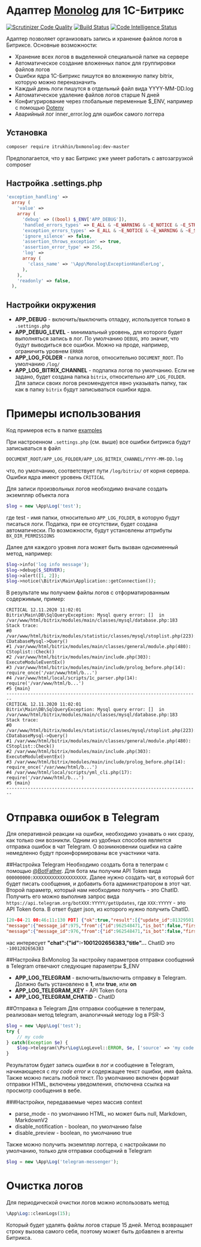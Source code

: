 # Адаптер [Monolog](https://github.com/Seldaek/monolog) для 1С-Битрикс

[![Scrutinizer Code Quality](https://scrutinizer-ci.com/g/itrukhin/bxmonolog/badges/quality-score.png?b=master)](https://scrutinizer-ci.com/g/itrukhin/bxmonolog/?branch=master)
[![Build Status](https://scrutinizer-ci.com/g/itrukhin/bxmonolog/badges/build.png?b=master)](https://scrutinizer-ci.com/g/itrukhin/bxmonolog/build-status/master)
[![Code Intelligence Status](https://scrutinizer-ci.com/g/itrukhin/bxmonolog/badges/code-intelligence.svg?b=master)](https://scrutinizer-ci.com/code-intelligence)

Адаптер позволяет организовать запись и хранение файлов логов в Битриксе. Основные возможности:
* Хранение всех логов в выделенной специальной папке на сервере
* Автоматическое создание вложенных папок для группировки файлов логов
* Ошибки ядра 1С-Битрикс пишутся во вложенную папку bitrix, которую можно переназначить
* Каждый день логи пишутся в отдельный файл вида YYYY-MM-DD.log
* Автоматическое удаление файлов логов старше N дней
* Конфигурирование через глобальные переменные $_ENV, например с помощью [Dotenv](https://dev.1c-bitrix.ru/community/webdev/user/42376/blog/39344/)
* Аварийный лог inner_error.log для ошибок самого логгера 

## Установка
```bash
composer require itrukhin/bxmonolog:dev-master
```
Предполагается, что у вас Битрикс уже умеет работать с автозагрузкой composer

## Настройка .settings.php
```php
'exception_handling' => 
  array (
    'value' => 
    array (
      'debug' => ((bool) $_ENV['APP_DEBUG']),
      'handled_errors_types' => E_ALL & ~E_WARNING & ~E_NOTICE & ~E_STRICT & ~E_USER_NOTICE & ~E_DEPRECATED,
      'exception_errors_types' => E_ALL & ~E_NOTICE & ~E_WARNING & ~E_STRICT & ~E_USER_WARNING & ~E_USER_NOTICE & ~E_COMPILE_WARNING & ~E_DEPRECATED,
      'ignore_silence' => false,
      'assertion_throws_exception' => true,
      'assertion_error_type' => 256,
      'log' => 
      array (
        'class_name' => '\App\Monolog\ExceptionHandlerLog',
      ),
    ),
    'readonly' => false,
  ),
```

## Настройки окружения
* **APP_DEBUG** - включить/выключить отладку, используется только в `.settings.php`
* **APP_DEBUG_LEVEL** - минимальный уровень, для которого будет выполняться запись в лог. По умолчанию `DEBUG`, это значит, что будут выводиться все ошибки. Можно на проде, например, ограничить уровнем `ERROR`
* **APP_LOG_FOLDER** - папка логов, относительно `DOCUMENT_ROOT`. По умолчанию `/log/`
* **APP_LOG_BITRIX_CHANNEL** - подпапка логов по умолчанию. Если не задано, будет создана папка `bitrix`, относительно `APP_LOG_FOLDER`. Для записи своих логов рекомендуется явно указывать папку, так как в папку `bitrix` будут записываться ошибки ядра.

# Примеры использования
Код примеров есть в папке [examples](examples/)

При настроенном `.settings.php` (см. выше) все ошибки битрикса будут записываться в файл
```bash
DOCUMENT_ROOT/APP_LOG_FOLDER/APP_LOG_BITRIX_CHANNEL/YYYY-MM-DD.log
```
что, по умолчанию, соответствует пути `/log/bitrix/` от корня сервера. Ошибки ядра имеют уровень `CRITICAL`

Для записи произвольных логов необходимо вначале создать экземпляр объекта лога
```php
$log = new \App\Log('test');
```
где test - имя папки, относительно `APP_LOG_FOLDER`, в которую будут писаться логи. Подапка, при ее отсутствии, будет создана автоматически. По возможности, будут установлены аттрибуты `BX_DIR_PERMISSIONS`

Далее для каждого уровня лога может быть вызван одноименный метод, например:

```php
$log->info('log info message');
$log->debug($_SERVER);
$log->alert([1, 2]);
$log->notice(\Bitrix\Main\Application::getConnection());
```
В результате мы получаем файлы логов с отформатированным содержимым, пример:

```
CRITICAL 12.11.2020 11:02:01
Bitrix\Main\DB\SqlQueryException: Mysql query error: []  in /var/www/html/bitrix/modules/main/classes/mysql/database.php:183
Stack trace:
#0 /var/www/html/bitrix/modules/statistic/classes/mysql/stoplist.php(223): CDatabaseMysql->Query()
#1 /var/www/html/bitrix/modules/main/classes/general/module.php(480): CStoplist::Check()
#2 /var/www/html/bitrix/modules/main/include.php(303): ExecuteModuleEventEx()
#3 /var/www/html/bitrix/modules/main/include/prolog_before.php(14): require_once('/var/www/html/b...')
#4 /var/www/html/local/scripts/1c_parser.php(14): require('/var/www/html/b...')
#5 {main}
------------------------------------------------------------------------
CRITICAL 12.11.2020 11:02:01
Bitrix\Main\DB\SqlQueryException: Mysql query error: []  in /var/www/html/bitrix/modules/main/classes/mysql/database.php:183
Stack trace:
#0 /var/www/html/bitrix/modules/statistic/classes/mysql/stoplist.php(223): CDatabaseMysql->Query()
#1 /var/www/html/bitrix/modules/main/classes/general/module.php(480): CStoplist::Check()
#2 /var/www/html/bitrix/modules/main/include.php(303): ExecuteModuleEventEx()
#3 /var/www/html/bitrix/modules/main/include/prolog_before.php(14): require_once('/var/www/html/b...')
#4 /var/www/html/local/scripts/yml_cli.php(17): require('/var/www/html/b...')
#5 {main}
------------------------------------------------------------------------
```
# Отправка ошибок в Telegram
Для оперативной реакции на ошибки, необходимо узнавать о них сразу, как только они возникли. Одним из удобных способов 
является отправка ошибок в чат Telegram. О возникновении ошибки на сайте немедленно будут проинформированы все участники чата.

##Настройка Telegram
Необходимо создать бота в телеграм с помощью [@BotFather](https://core.telegram.org/bots#3-how-do-i-create-a-bot). Для бота мы получим 
API Token вида `000000000:XXXXXXXXXXXXXXXXXXXX`. Далее нужно создать чат, в который бот будет писать сообщения, и добавить бота администратором в этот чат.
Второй параметр, который нам необходимо получить - это ChatID. Получить его можно выполнив запрос вида `https://api.telegram.org/botXXX:YYYYY/getUpdates`,
где `XXX:YYYYY` - это API Token бота. В ответ будет json, из которого нужно получить ChatID.
```json
[20-04-21 00:46:11:130 PDT] {"ok":true,"result":[{"update_id":81329501,
"message":{"message_id":975,"from":{"id":962548471,"is_bot":false,"first_name":"Trajano","last_name":"Roberto","username":"TrajanoRoberto","language_code":"en"},"chat":{"id":-1001202656383,"title":"R\u00e1dioRN - A voz da na\u00e7\u00e3o!","type":"supergroup"},"date":1587454914,"left_chat_participant":{"id":1215098445,"is_bot":true,"first_name":"MediaFlamengoRawBot","username":"MediaFlamengoRawBot"},"left_chat_member":{"id":1215098445,"is_bot":true,"first_name":"MediaFlamengoRawBot","username":"MediaFlamengoRawBot"}}},{"update_id":81329502,
"message":{"message_id":976,"from":{"id":962548471,"is_bot":false,"first_name":"Trajano","last_name":"Roberto","username":"TrajanoRoberto","language_code":"en"},"chat":{"id":-1001202656383,"title":"R\u00e1dioRN - A voz da na\u00e7\u00e3o!","type":"supergroup"},"date":1587454932,"new_chat_participant":{"id":1215098445,"is_bot":true,"first_name":"MediaFlamengoRawBot","username":"MediaFlamengoRawBot"},"new_chat_member":{"id":1215098445,"is_bot":true,"first_name":"MediaFlamengoRawBot","username":"MediaFlamengoRawBot"},"new_chat_members":[{"id":1215098445,"is_bot":true,"first_name":"MediaFlamengoRawBot","username":"MediaFlamengoRawBot"}]}}]}
```
нас интересует **"chat":{"id":-1001202656383,"title"...** ChatID это `-1001202656383`

##Настройка BxMonolog
За настройку параметров отправки сообщений в Telegram отвечают следующие параметры $_ENV
* **APP_LOG_TELEGRAM** - включить/выключить отправку в Telegram. Должно быть установлено в **1**, или **true**, или **on**
* **APP_LOG_TELEGRAM_KEY** - API Token бота
* **APP_LOG_TELEGRAM_CHATID** - ChatID

##Отправка в Telegram
Для отправки сообщение в телеграм, реализован метод telegram, аналогичный методу log в PSR-3
```php
$log = new \App\Log('test');
try {
    // my code
} catch(Exception $e) {
    $log->telegram(\Psr\Log\LogLevel::ERROR, $e, ['source' => 'my code error'])
}
```
Результатом будет запись ошибки в лог и сообщение в Telegram, начинающееся с _my code error_ и содержащее текст ошибки, имя файла. Также можно писать любой текст.
По умолчанию включен формат отправки HTML, включены уведомления, отключена ссылка на просмотр сообщения в вебе.

###Настройки, передаваемые через массив context
* parse_mode - по умолчанию HTML, но может быть null, Markdown, MarkdownV2
* disable_notification - boolean, по умолчанию false
* disable_preview - boolean, по умолчанию true

Также можно получить экземпляр логгера, с настройками по умолчанию, только для отправки сообщений в Telegram
```php
$log = new \App\Log('telegram-messenger');
```

# Очистка логов
Для периодической очистки логов можно использовать метод 
```php
\App\Log::cleanLogs(15);
```
Который будет удалять файлы логов старше 15 дней. Метод возвращает строку вызова самого себя, поэтому может быть добавлен в агенты Битрикса.
